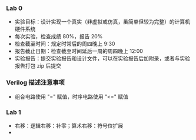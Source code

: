 ### Lab 0

+ 实验目标：设计实现一个真实（非虚拟或仿真，虽简单但较为完整）的计算机硬件系统
+ 每次实验，检查成绩 80%，报告 20%
+ 检查截至时间：规定时常后的周四晚上 9:30
+ 报告截止日期：检查截至时间延后一周的周四晚上 12:00
+ 实验报告：提交实验报告和设计文件，可以在实验报告后加附录，或者与实验报告打包 zip 后提交

### Verilog 描述注意事项

+ 组合电路使用 "=" 赋值，时序电路使用 "<=" 赋值



### Lab 1

+ 右移：逻辑右移：补零；算术右移：符号位扩展
+ 

